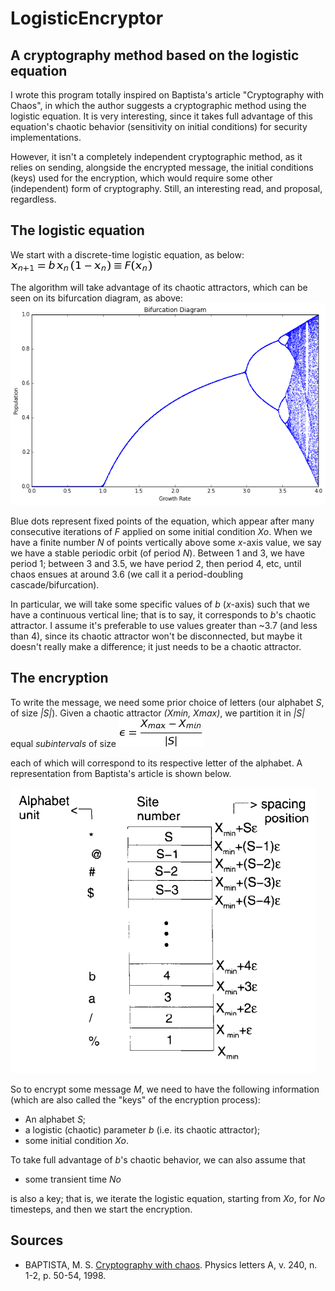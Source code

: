# LogisticEncryptor

## A cryptography method based on the logistic equation

I wrote this program totally inspired on Baptista's article "Cryptography with Chaos", in which the author suggests a cryptographic method using the logistic equation. It is very interesting, since it takes full advantage of this equation's chaotic behavior (sensitivity on initial conditions) for security implementations.

However, it isn't a completely independent cryptographic method, as it relies on sending, alongside the encrypted message, the initial conditions (keys) used for the encryption, which would require some other (independent) form of cryptography. Still, an interesting read, and proposal, regardless.


## The logistic equation
We start with a discrete-time logistic equation, as below:
![](logisticeq.png)

The algorithm will take advantage of its chaotic attractors, which can be seen on its bifurcation diagram, as above:
![](logisticbifurc.png)

Blue dots represent fixed points of the equation, which appear after many consecutive iterations of _F_ applied on some initial condition _Xo_. When we have a finite number _N_ of points vertically above some _x_-axis value, we say we have a stable periodic orbit (of period _N_). Between 1 and 3, we have period 1; between 3 and 3.5, we have period 2, then period 4, etc, until chaos ensues at around 3.6 (we call it a period-doubling cascade/bifurcation).

In particular, we will take some specific values of _b_ (_x_-axis) such that we have a continuous vertical line; that is to say, it corresponds to _b_'s chaotic attractor. I assume it's preferable to use values greater than ~3.7 (and less than 4), since its chaotic attractor won't be disconnected, but maybe it doesn't really make a difference; it just needs to be a chaotic attractor. 

## The encryption

To write the message, we need some prior choice of letters (our alphabet _S_, of size _|S|_). Given a chaotic attractor _(Xmin, Xmax)_, we partition it in _|S|_ equal *subintervals* of size
![](epsilon.png)

each of which will correspond to its respective letter of the alphabet. A representation from Baptista's article is shown below.

![](interval.png)

So to encrypt some message *M*, we need to have the following information (which are also called the "keys" of the encryption process):
* An alphabet _S_;
* a logistic (chaotic) parameter _b_ (i.e. its chaotic attractor);
* some initial condition _Xo_.

To take full advantage of _b_'s chaotic behavior, we can also assume that 
* some transient time _No_ 

is also a key; that is, we iterate the logistic equation, starting from _Xo_, for _No_ timesteps, and then we start the encryption.

## Sources 
* BAPTISTA, M. S. [Cryptography with chaos](https://citeseerx.ist.psu.edu/viewdoc/download?doi=10.1.1.476.9974&rep=rep1&type=pdf). Physics letters A, v. 240, n. 1-2, p. 50-54, 1998.
